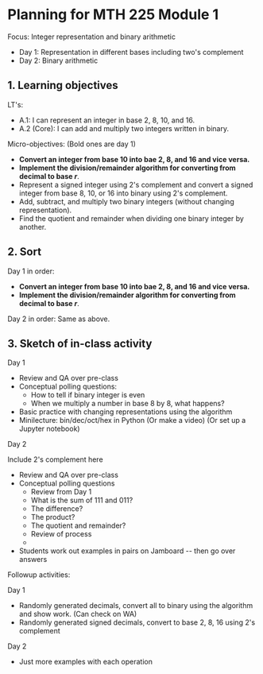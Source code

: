 # Planning for MTH 225 Module 1

Focus: Integer representation and binary arithmetic 

+ Day 1: Representation in different bases including two's complement 
+ Day 2: Binary arithmetic

## 1. Learning objectives 

LT's: 

+ A.1: I can represent an integer in base 2, 8, 10, and 16.
+ A.2 (Core): I can add and multiply two integers written in binary.

Micro-objectives: (Bold ones are day 1)

- **Convert an integer from base 10 into bae 2, 8, and 16 and vice versa.** 
- **Implement the division/remainder algorithm for converting from decimal to base $r$**. 
- Represent a signed integer using 2's complement and convert a signed integer from base 8, 10, or 16 into binary using 2's complement.
- Add, subtract, and multiply two binary integers (without changing representation). 
- Find the quotient and remainder when dividing one binary integer by another. 


## 2. Sort 

Day 1 in order: 

- **Convert an integer from base 10 into bae 2, 8, and 16 and vice versa.** 
- **Implement the division/remainder algorithm for converting from decimal to base $r$**. 

Day 2 in order: Same as above. 


## 3. Sketch of in-class activity 

Day 1

- Review and QA over pre-class 
- Conceptual polling questions:
  - How to tell if binary integer is even 
  - When we multiply a number in base 8 by 8, what happens? 
- Basic practice with changing representations using the algorithm 
- Minilecture: bin/dec/oct/hex in Python (Or make a video) (Or set up a Jupyter notebook) 

Day 2

Include 2's complement here 

- Review and QA over pre-class
- Conceptual polling questions 
  - Review from Day 1
  - What is the sum of 111 and 011? 
  - The difference? 
  - The product? 
  - The quotient and remainder? 
  - Review of process
  - 
- Students work out examples in pairs on Jamboard -- then go over answers 


Followup activities: 

Day 1

- Randomly generated decimals, convert all to binary using the algorithm and show work. (Can check on WA)
- Randomly generated signed decimals, convert to base 2, 8, 16 using 2's complement 


Day 2

- Just more examples with each operation 
